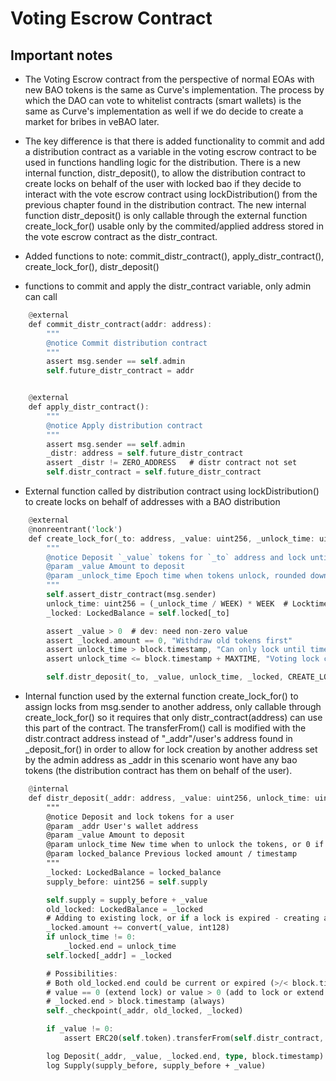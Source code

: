 # Voting Escrow Contract

## Important notes

- The Voting Escrow contract from the perspective of normal EOAs with new BAO tokens is the same as Curve's implementation. The process by which the DAO can vote to whitelist contracts (smart wallets) is the same as Curve's implementation as well if we do decide to create a market for bribes in veBAO later. 
- The key difference is that there is added functionality to commit and add a distribution contract as a variable in the voting escrow contract to be used in functions handling logic for the distribution. There is a new internal function, distr_deposit(), to allow the distribution contract to create locks on behalf of the user with locked bao if they decide to interact with the vote escrow contract using lockDistribution() from the previous chapter found in the distribution contract. The new internal function distr_deposit() is only callable through the external function create_lock_for() usable only by the commited/applied address stored in the vote escrow contract as the distr_contract.

- Added functions to note: commit_distr_contract(), apply_distr_contract(), create_lock_for(), distr_deposit()

- functions to commit and apply the distr_contract variable, only admin can call

```rust
    @external
    def commit_distr_contract(addr: address):
        """
        @notice Commit distribution contract
        """
        assert msg.sender == self.admin
        self.future_distr_contract = addr


    @external
    def apply_distr_contract():
        """
        @notice Apply distribution contract
        """
        assert msg.sender == self.admin
        _distr: address = self.future_distr_contract
        assert _distr != ZERO_ADDRESS   # distr contract not set
        self.distr_contract = self.future_distr_contract
```
- External function called by distribution contract using lockDistribution() to create locks on behalf of addresses with a BAO distribution

```rust
    @external
    @nonreentrant('lock')
    def create_lock_for(_to: address, _value: uint256, _unlock_time: uint256):
        """
        @notice Deposit `_value` tokens for `_to` address and lock until `_unlock_time`
        @param _value Amount to deposit
        @param _unlock_time Epoch time when tokens unlock, rounded down to whole weeks
        """
        self.assert_distr_contract(msg.sender)
        unlock_time: uint256 = (_unlock_time / WEEK) * WEEK  # Locktime is rounded down to weeks
        _locked: LockedBalance = self.locked[_to]

        assert _value > 0  # dev: need non-zero value
        assert _locked.amount == 0, "Withdraw old tokens first"
        assert unlock_time > block.timestamp, "Can only lock until time in the future"
        assert unlock_time <= block.timestamp + MAXTIME, "Voting lock can be 4 years max"

        self.distr_deposit(_to, _value, unlock_time, _locked, CREATE_LOCK_FOR_TYPE)
```
- Internal function used by the external function create_lock_for() to assign locks from msg.sender to another address, only callable through create_lock_for() so it requires that only distr_contract(address) can use this part of the contract. The transferFrom() call is modified with the distr.contract address instead of "_addr"/user's address found in _deposit_for() in order to allow for lock creation by another address set by the admin address as _addr in this scenario wont have any bao tokens (the distribution contract has them on behalf of the user).

```rust
    @internal
    def distr_deposit(_addr: address, _value: uint256, unlock_time: uint256, locked_balance: LockedBalance, type: int128):
        """
        @notice Deposit and lock tokens for a user
        @param _addr User's wallet address
        @param _value Amount to deposit
        @param unlock_time New time when to unlock the tokens, or 0 if unchanged
        @param locked_balance Previous locked amount / timestamp
        """
        _locked: LockedBalance = locked_balance
        supply_before: uint256 = self.supply

        self.supply = supply_before + _value
        old_locked: LockedBalance = _locked
        # Adding to existing lock, or if a lock is expired - creating a new one
        _locked.amount += convert(_value, int128)
        if unlock_time != 0:
            _locked.end = unlock_time
        self.locked[_addr] = _locked

        # Possibilities:
        # Both old_locked.end could be current or expired (>/< block.timestamp)
        # value == 0 (extend lock) or value > 0 (add to lock or extend lock)
        # _locked.end > block.timestamp (always)
        self._checkpoint(_addr, old_locked, _locked)

        if _value != 0:
            assert ERC20(self.token).transferFrom(self.distr_contract, self, _value)

        log Deposit(_addr, _value, _locked.end, type, block.timestamp)
        log Supply(supply_before, supply_before + _value)
```